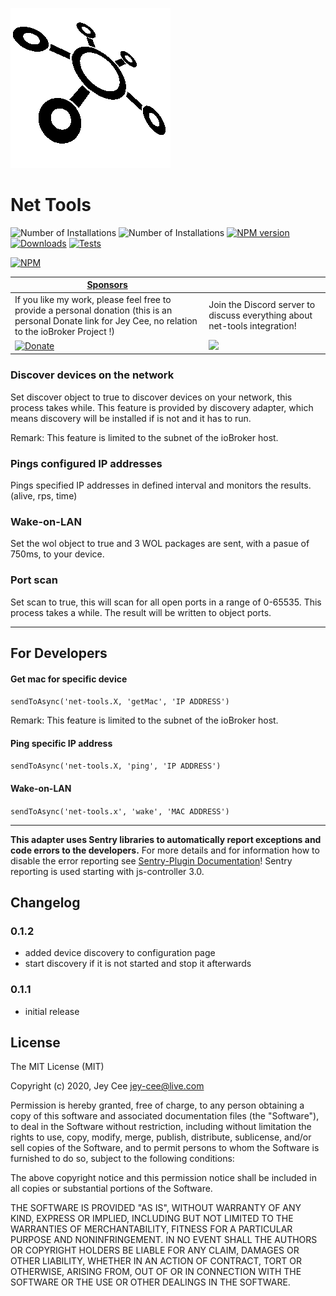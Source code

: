 ![Logo](admin/net-tools.png)
# Net Tools

![Number of Installations](http://iobroker.live/badges/net-tools-installed.svg) ![Number of Installations](http://iobroker.live/badges/net-tools-stable.svg) [![NPM version](http://img.shields.io/npm/v/iobroker.net-tools.svg)](https://www.npmjs.com/package/iobroker.net-tools)
[![Downloads](https://img.shields.io/npm/dm/iobroker.net-tools.svg)](https://www.npmjs.com/package/iobroker.net-tools)
[![Tests](https://travis-ci.org/jey-cee/ioBroker.net-tools.svg?branch=master)](https://travis-ci.org/ioBroker/ioBroker.net-tools)

[![NPM](https://nodei.co/npm/iobroker.net-tools.png?downloads=true)](https://nodei.co/npm/iobroker.net-tools/)





| [Sponsors](https://github.com/iobroker-community-adapters/ioBroker.net-tools/blob/master/SPONSORS.md) | |
|---|---|
| If you like my work, please feel free to provide a personal donation (this is an personal Donate link for Jey Cee, no relation to the ioBroker Project !)   |  Join the Discord server to discuss everything about net-tools integration!|
| [![Donate](https://raw.githubusercontent.com/iobroker-community-adapters/ioBroker.wled/master/admin/button.png)](https://www.paypal.com/cgi-bin/webscr?cmd=_s-xclick&hosted_button_id=95YZN2LR59Q64&source=url) | <a href="https://discord.gg/33w6jUh"><img src="https://discordapp.com/api/guilds/743167951875604501/widget.png?style=banner2"></a> | 




### Discover devices on the network

Set discover object to true to discover devices on your network, this process takes while. 
This feature is provided by discovery adapter, which means discovery will be installed if is not and it has to run.

Remark: This feature is limited to the subnet of the ioBroker host.

### Pings configured IP addresses

Pings specified IP addresses in defined interval and monitors the results. (alive, rps, time)

### Wake-on-LAN

Set the wol object to true and 3 WOL packages are sent, with a pasue of 750ms, to your device. 


### Port scan

Set scan to true, this will scan for all open ports in a range of 0-65535. This process takes a while. 
The result will be written to object ports.

---

## For Developers

#### Get mac for specific device

`sendToAsync('net-tools.X, 'getMac', 'IP ADDRESS')`

Remark: This feature is limited to the subnet of the ioBroker host.

#### Ping specific IP address

`sendToAsync('net-tools.X, 'ping', 'IP ADDRESS')`

#### Wake-on-LAN

`sendToAsync('net-tools.x', 'wake', 'MAC ADDRESS')`

---

**This adapter uses Sentry libraries to automatically report exceptions and code errors to the developers.** For more details and for information how to disable the error reporting see [Sentry-Plugin Documentation](https://github.com/ioBroker/plugin-sentry#plugin-sentry)! Sentry reporting is used starting with js-controller 3.0.

## Changelog

### 0.1.2
* added device discovery to configuration page
* start discovery if it is not started and stop it afterwards


### 0.1.1 
* initial release


## License

The MIT License (MIT)

Copyright (c) 2020, Jey Cee <jey-cee@live.com>

Permission is hereby granted, free of charge, to any person obtaining a copy
of this software and associated documentation files (the "Software"), to deal
in the Software without restriction, including without limitation the rights
to use, copy, modify, merge, publish, distribute, sublicense, and/or sell
copies of the Software, and to permit persons to whom the Software is
furnished to do so, subject to the following conditions:

The above copyright notice and this permission notice shall be included in
all copies or substantial portions of the Software.

THE SOFTWARE IS PROVIDED "AS IS", WITHOUT WARRANTY OF ANY KIND, EXPRESS OR
IMPLIED, INCLUDING BUT NOT LIMITED TO THE WARRANTIES OF MERCHANTABILITY,
FITNESS FOR A PARTICULAR PURPOSE AND NONINFRINGEMENT. IN NO EVENT SHALL THE
AUTHORS OR COPYRIGHT HOLDERS BE LIABLE FOR ANY CLAIM, DAMAGES OR OTHER
LIABILITY, WHETHER IN AN ACTION OF CONTRACT, TORT OR OTHERWISE, ARISING FROM,
OUT OF OR IN CONNECTION WITH THE SOFTWARE OR THE USE OR OTHER DEALINGS IN
THE SOFTWARE.
